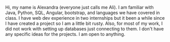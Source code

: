 Hi, my name is Alexandra (everyone just calls me Ali). 
I am familiar with Java, Python, SQL, Angular, bootstrap, and languages we have covered in class.
I have web dev experience in two internships but it been a while since
I have created a project so I am a little bit rusty. Also, for most of my work, I did not work with setting 
up databases just connecting to them. I don't have any specific ideas for the projects. I am open to anything. 